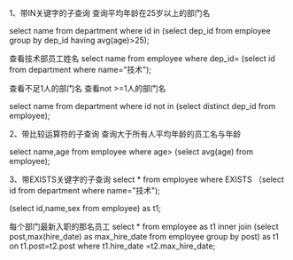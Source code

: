 1、带IN关键字的子查询
查询平均年龄在25岁以上的部门名

select name from department where id in
(select dep_id from employee
  group by dep_id
  having avg(age)>25);


查看技术部员工姓名
select name from employee where dep_id=
(select id from department
  where name="技术");


查看不足1人的部门名
查看not >=1人的部门名

select name from department where id not in
(select distinct dep_id from employee);



2、带比较运算符的子查询
查询大于所有人平均年龄的员工名与年龄

select name,age from employee where age>
(select avg(age) from employee);



3、带EXISTS关键字的子查询
select * from employee
where EXISTS
（select id from department where name="技术");



(select id,name,sex from employee) as t1;

每个部门最新入职的那名员工
select * from employee as t1 inner join
(select post,max(hire_date) as max_hire_date from employee
  group by post) as t1 on t1.post=t2.post
  where t1.hire_date =t2.max_hire_date;
